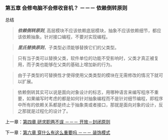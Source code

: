 ### 第五章 会修电脑不会修收音机？ －－－ 依赖倒转原则

 总结
 > ***依赖倒转原则***, 高层模块不应该依赖底层模块，抽象不应该依赖细节，都应该依赖抽象。针对接口编程，不要对实现编程。

> ***里氏替换原则***，子类型必须能够替换它们的父类型。

> 只有当子类可以替换父类，软件单位的功能不受影响时，父类才真正被复用，而子类也能够在父类的基础上增加新的行为。

> 由于子类型的可替换性才使得使用父类类型的模块在无需修改的情况下就可以扩展。

> 依赖倒转其实可以说是面向对象设计的标志，用哪种语言来编写程序不重要，如果编写时考虑的都是如何针对抽象编程而不是针对细节编程，即程序中所有的依赖关系都是终止于抽象类或者接口，那就是面向对象的设计，反之那就是过程化的设计了。

上一章：[第四章 研求职两不误 －－－ 开放－封闭原则](https://github.com/flyingalex/design-patterns-by-php/blob/master/files/chapter4.md)

下一章：[第六章 穿什么有这么重要吗 －－－ 装饰模式](https://github.com/flyingalex/design-patterns-by-php/blob/master/files/chapter6.md)